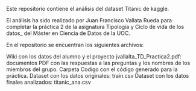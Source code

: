 Este repositorio contiene el análisis del dataset Titanic de kaggle.

El análisis ha sido realizado por Juan Francisco Vallata Rueda para completar la práctica 2 de la asignatura Tipología y Ciclo de vida de los datos_ del Máster en Ciencia de Datos de la UOC.

En el repositorio se encuentran los siguientes archivos:

Wiki con los datos del alumno y el proyecto
jvallalta_TD_Practica2.pdf: documentos PDF con las respuestas a las preguntas y los nombres de los miembros del grupo.
Carpeta Codigo con el código generado para la práctica.
Dataset con los datos originales: train.csv
Dataset con los datos finales analizados: titanic_ana.csv
